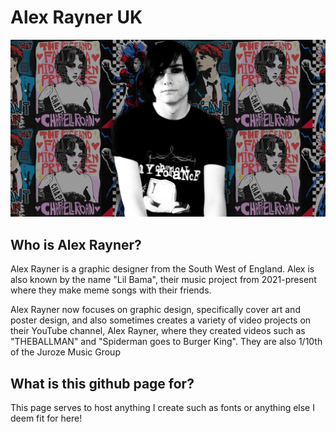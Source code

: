 # Alex Rayner UK

![banner with collection of posters i have made with a headshot of me in the centre](https://github.com/alexrayneruk/.github/blob/main/design%20dot%20banner%202%20but%20for%20main%20site.png?raw=true)

## Who is Alex Rayner?

Alex Rayner is a graphic designer from the South West of England. Alex is also known by the name "Lil Bama", their music project from 2021-present where they make meme songs with their friends.

Alex Rayner now focuses on graphic design, specifically cover art and poster design, and also sometimes creates a variety of video projects on their YouTube channel, Alex Rayner, where they created videos such as "THEBALLMAN" and "Spiderman goes to Burger King". They are also 1/10th of the Juroze Music Group

## What is this github page for?

This page serves to host anything I create such as fonts or anything else I deem fit for here!
